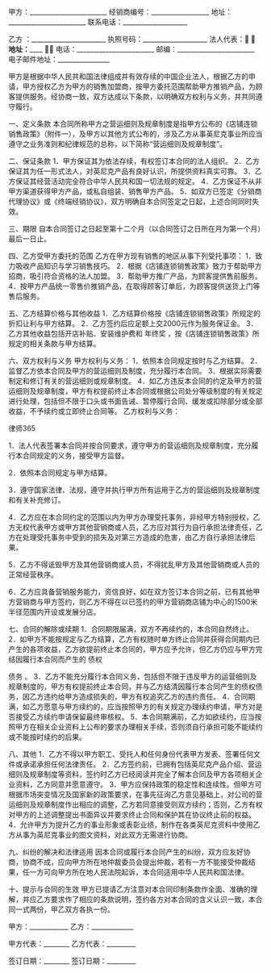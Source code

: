 
 


甲方：________________________
    经销商编号：__________________
地址：________________________
    联系电话：____________________


乙方 ：_______________________
    执照号码：____________________ 
法人代表：____________________ 
地址：________________________  
电话：________________________
邮编：________________________
电子邮件地址：________________


甲方是根据中华人民共和国法律组成并有效存续的中国企业法人，根据乙方的申请，甲方授权乙方为甲方的销售加盟商，按甲方委托范围帮助甲方推销产品，为顾客提供服务。经协商一致，双方达成以下条款，以明确双方权利与义务，并共同遵守履行。


一、定义条款
本合同所称甲方之营运细则及规章制度是指甲方公布的《店铺连锁销售政策》（附件一），及甲方以其他方式公布的，涉及乙方从事英尼克事业所应当遵守之业务准则和纪律规范的总称，以下简称“营运细则及规章制度”。


二、保证条款
1．甲方保证其为依法存续，有权签订本合同的法人组织。
2．乙方保证其为任一形式法人，对英尼克产品有良好认识，所提供资料真实可靠。
3．乙方保证其经营活动完全符合中华人民共和国一切法规的规定。
4．乙方保证不从非甲方渠道获得甲方产品，或私自组装、销售甲方产品。
5．如双方已签定《分销商代理协议》或《终端经销协议》，双方明确自本合同签定之日起，上述合同同时失效。


三、期限
自本合同签订之日起至第十二个月（以合同签订之日所在月为第一个月）最后一日止。


四、乙方受甲方委托的范围
乙方在甲方现有销售的地区从事下列受托事项：
1．致力吸收产品知识与学习销售技巧。
2．根据《店铺连锁销售政策》致力于帮助甲方招商，吸引符合资格的法人加盟。
3．帮助甲方推广产品，为顾客提供售前服务。
4．按甲方产品统一零售价推销产品，在取得顾客订单后，为顾客提供送货上门等售后服务。


五、乙方结算价格与其他收益
1．乙方结算价格按《店铺连锁销售政策》所规定的折扣让利与甲方结算。
2．乙方签约后应足额上交2000元作为服务保证金。
3．乙方其他收益包括开店补贴、安装维护费和
年终奖
，按《店铺连锁销售政策》所规定的相关条款与甲方结算。


六、双方权利与义务
甲方权利与义务：
1．依照本合同规定按时与乙方结算。
2．监督乙方依本合同及甲方的营运细则及制度，充分履行本合同。
3．根据实际需要制定和修订有关的营运细则或规章制度。
4．如乙方违反本合同的约定及甲方的营运细则及规章制度，甲方有权提前终止本合同或根据公司处分等级制度的有关规定进行处理，包括但不限于口头或书面告诫、暂停履行合同、缓发或扣除部分或全部收益，不予续约或立即终止合同等。
乙方权利与义务：




 
律师365






1．法人代表签署本合同并按合同要求，遵守甲方的营运细则及规章制度，充分履行本合同规定的义务，接受甲方监督。

2．依照本合同规定与甲方结算。

3．遵守国家法律、法规，遵守并执行甲方所有运用于乙方的营运细则及规章制度和有关补充修订。

4．乙方应在本合同约定的范围以内为甲方办理受托事务，非经甲方特别授权，乙方无权代表甲方或甲方其他营销商或人员，乙方应对其行为自行承担法律责任，乙方在处理受托事务中受到的损失及对第三方造成的危害，由乙方自行承担法律后果。

5．乙方不得诋毁甲方及其他营销商或人员，不得扰乱甲方及其他营销商或人员的正常经营秩序。

6．乙方应具备营销服务能力，资信良好，如在双方签订本合同之前，已有其他甲方营销商与甲方签约，则乙方不得在以已签约的甲方营销商店铺为中心的1500米半径范围内开设或发展分店。




七、合同的解除或续期
1．合同期限届满，双方不再续约的，本合同自然终止。
2．如甲方不能按规定与乙方结算，乙方有权随时单方终止合同并获得合同期内已产生的各项收益，乙方欲提前终止本合同的，甲方应予允许，但乙方仍应与甲方完结因履行本合同而产生的
债权

债务
。
3．乙方不能充分履行本合同义务，包括但不限于违反甲方的运营细则及规章制度的，甲方有权提前终止本合同，并与乙方结清因履行本合同产生的债权债务，因乙方违约给甲方造成损失的，甲方有权追究乙方的违约责任。
4．合同期满，如乙方愿意与甲方续约的，应当按照甲方的有关规定办理续约申请，甲方对是否接受乙方续约申请保留最终审核权。
5．本合同期满前，乙方如欲续约，应当按照甲方在相关企业资料上公布的要求办理相关手续，否则须自行承担可能不能续约或不能按时续约的后果。


八、其他
1．乙方不得以甲方职工、受托人和任何身份代表甲方发表、签署任何文件或承诺承担任何法律责任。
2．乙方签约前，已拥有包括英尼克产品介绍、营运细则及规章制度等资料，签约时乙方已经阅读并完全了解本合同及甲方各项相关企业资料，乙方同意并愿意遵守。
3．甲方应保持政策的稳定性和连续性。但甲方可根据市场突变情况及国家新的政策要求，在事先征询乙方意见基础上，对公司的营运细则及规章制度作出相应的调整，乙方若同意接受则双方续约；否则，乙方有权对甲方的上述调整提出书面异议并要求终止合同和保护其在协议终止前的权益。
4．允许甲方为提升乙方的事业形象或表彰业绩，制作在各类英尼克资料中使用乙方从事为英尼克事业的图文资料，对此双方无需进行协商。


九、纠纷的解决和法律适用
因本合同或履行本合同产生的纠纷，双方应友好协商，协商不成，应向甲方所在地仲裁委员会提出仲裁，若有一方不能接受仲裁结果，任一方可向甲方所在地人民法院起诉，本合同适用中华人民共和国法律。


十、提示与合同的生效
甲方已提请乙方注意对本合同印制条款作全面、准确的理解，并应乙方要求作了相应的条款说明，签约各方对本合同的含义认识一致，本合同一式两份，甲乙双方各执一份。


 



 甲方：____________    乙方：_____________
 
甲方代表：________    乙方代表：_________
 
签订日期：________    签订日期：_________
 

 
 

 
 
 
  
 
  
 
   


   
 

   


   


   
 
 
  
 
 
 

